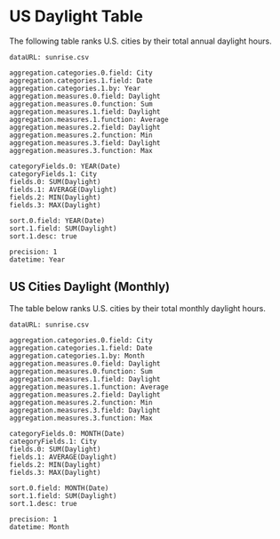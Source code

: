 # US Daylight Table

The following table ranks U.S. cities by their total annual daylight hours.

~~~ data-table
dataURL: sunrise.csv

aggregation.categories.0.field: City
aggregation.categories.1.field: Date
aggregation.categories.1.by: Year
aggregation.measures.0.field: Daylight
aggregation.measures.0.function: Sum
aggregation.measures.1.field: Daylight
aggregation.measures.1.function: Average
aggregation.measures.2.field: Daylight
aggregation.measures.2.function: Min
aggregation.measures.3.field: Daylight
aggregation.measures.3.function: Max

categoryFields.0: YEAR(Date)
categoryFields.1: City
fields.0: SUM(Daylight)
fields.1: AVERAGE(Daylight)
fields.2: MIN(Daylight)
fields.3: MAX(Daylight)

sort.0.field: YEAR(Date)
sort.1.field: SUM(Daylight)
sort.1.desc: true

precision: 1
datetime: Year
~~~


## US Cities Daylight (Monthly)

The table below ranks U.S. cities by their total monthly daylight hours.

~~~ data-table
dataURL: sunrise.csv

aggregation.categories.0.field: City
aggregation.categories.1.field: Date
aggregation.categories.1.by: Month
aggregation.measures.0.field: Daylight
aggregation.measures.0.function: Sum
aggregation.measures.1.field: Daylight
aggregation.measures.1.function: Average
aggregation.measures.2.field: Daylight
aggregation.measures.2.function: Min
aggregation.measures.3.field: Daylight
aggregation.measures.3.function: Max

categoryFields.0: MONTH(Date)
categoryFields.1: City
fields.0: SUM(Daylight)
fields.1: AVERAGE(Daylight)
fields.2: MIN(Daylight)
fields.3: MAX(Daylight)

sort.0.field: MONTH(Date)
sort.1.field: SUM(Daylight)
sort.1.desc: true

precision: 1
datetime: Month
~~~
